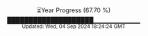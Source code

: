 <p align="center">
⏳Year Progress (67.70 %) <br>
████████████████████▁▁▁▁▁▁▁▁▁▁ <br>
<sub>Updated: Wed, 04 Sep 2024 18:24:24 GMT</sub>
</p>

